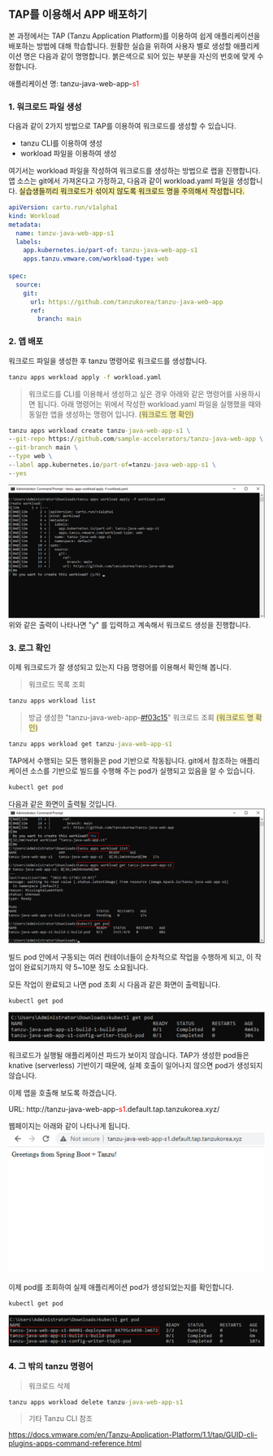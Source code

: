 ## TAP를 이용해서 APP 배포하기

본 과정에서는 TAP (Tanzu Application Platform)를 이용하여 쉽게 애플리케이션을 배포하는 방법에 대해 학습합니다.
원활한 실습을 위하여 사용자 별로 생성할 애플리케이션 명은 다음과 같이 명명합니다. 붉은색으로 되어 있는 부분을 자신의 번호에 맞게 수정합니다.

애플리케이션 명: tanzu-java-web-app-<span style="color: red">s1</span>

### 1. 워크로드 파일 생성
다음과 같이 2가지 방법으로 TAP를 이용하여 워크로드를 생성할 수 있습니다.
* tanzu CLI를 이용하여 생성
* workload 파일을 이용하여 생성

여기서는 workload 파일을 작성하여 워크로드를 생성하는 방법으로 랩을 진행합니다.
앱 소스는 git에서 가져온다고 가정하고, 다음과 같이 workload.yaml 파일을 생성합니다. <span style="background-color: #fff5b1">실습생들끼리 워크로드가 섞이지 않도록 워크로드 명을 주의해서 작성합니다.</span>

```yaml
apiVersion: carto.run/v1alpha1
kind: Workload
metadata:
  name: tanzu-java-web-app-s1
  labels:
    app.kubernetes.io/part-of: tanzu-java-web-app-s1
    apps.tanzu.vmware.com/workload-type: web

spec:
  source:
    git:
      url: https://github.com/tanzukorea/tanzu-java-web-app
      ref:
        branch: main
```

### 2. 앱 배포
워크로드 파일을 생성한 후 tanzu 명령어로 워크로드를 생성합니다.
```cmd
tanzu apps workload apply -f workload.yaml
```

> 워크로드를 CLI를 이용해서 생성하고 싶은 경우 아래와 같은 명령어를 사용하시면 됩니다. 아래 명령어는 위에서 작성한 workload.yaml 파일을 실행했을 때와 동일한 앱을 생성하는 명령어 입니다. <span style="background-color: #fff5b1">(워크로드 명 확인)</span>

```cmd
tanzu apps workload create tanzu-java-web-app-s1 \
--git-repo https://github.com/sample-accelerators/tanzu-java-web-app \
--git-branch main \
--type web \
--label app.kubernetes.io/part-of=tanzu-java-web-app-s1 \
--yes
```

![](../images/tap-01.png)
위와 같은 출력이 나타나면 "y" 를 입력하고 계속해서 워크로드 생성을 진행합니다.


### 3. 로그 확인
이제 워크로드가 잘 생성되고 있는지 다음 명령어를 이용해서 확인해 봅니다.
> 워크로드 목록 조회
```cmd
tanzu apps workload list
```

> 방금 생성한 "tanzu-java-web-app-[#f03c15](s1)" 워크로드 조회 <span style="background-color: #fff5b1">(워크로드 명 확인)</span>
```cmd
tanzu apps workload get tanzu-java-web-app-s1
```

TAP에서 수행되는 모든 행위들은 pod 기반으로 작동됩니다. git에서 참조하는 애플리케이션 소스를 기반으로 빌드를 수행해 주는 pod가 실행되고 있음을 알 수 있습니다. 
```cmd
kubectl get pod
```
다음과 같은 화면이 출력될 것입니다.
![](../images/tap-02.png)

빌드 pod 안에서 구동되는 여러 컨테이너들이 순차적으로 작업을 수행하게 되고, 이 작업이 완료되기까지 약 5~10분 정도 소요됩니다. 

모든 작업이 완료되고 나면 pod 조회 시 다음과 같은 화면이 출력됩니다.
```cmd
kubectl get pod
```
![](../images/tap-03.png)

워크로드가 실행될 애플리케이션 파드가 보이지 않습니다. TAP가 생성한 pod들은 knative (serverless) 기반이기 때문에, 실제 호출이 일어나지 않으면 pod가 생성되지 않습니다. 

이제 앱을 호출해 보도록 하겠습니다.

URL: http://tanzu-java-web-app-<span style="color: red">s1</span>.default.tap.tanzukorea.xyz/

웹페이지는 아래와 같이 나타나게 됩니다.
![](../images/tap-04.png)

이제 pod를 조회하여 실제 애플리케이션 pod가 생성되었는지를 확인합니다.
```cmd
kubectl get pod
```
![](../images/tap-05.png)

### 4. 그 밖의 tanzu 명령어
> 워크로드 삭제
```cmd
tanzu apps workload delete tanzu-java-web-app-s1
```

> 기타 Tanzu CLI 참조

https://docs.vmware.com/en/Tanzu-Application-Platform/1.1/tap/GUID-cli-plugins-apps-command-reference.html
